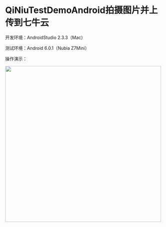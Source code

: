# QiNiuTestDemoAndroid拍摄图片并上传到七牛云

开发环境：AndroidStudio 2.3.3（Mac）

测试环境：Android 6.0.1（Nubia Z7Mini）

操作演示：

<img src="https://github.com/Micheal-Yan/QiNiuTestDemo/blob/master/demo.gif" with=300 height=500/>
